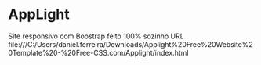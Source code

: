 # AppLight
Site responsivo com Boostrap feito 100% sozinho
URL file:///C:/Users/daniel.ferreira/Downloads/Applight%20Free%20Website%20Template%20-%20Free-CSS.com/Applight/index.html